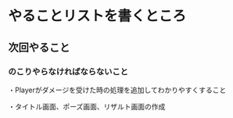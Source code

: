 # やることリストを書くところ

## 次回やること

### のこりやらなければならないこと
・Playerがダメージを受けた時の処理を追加してわかりやすくすること

・タイトル画面、ポーズ画面、リザルト画面の作成
